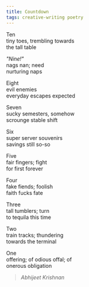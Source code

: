 ```yaml
---
title: Countdown  
tags: creative-writing poetry  
---
```


Ten  
tiny toes, trembling towards  
the tall table  

*"Nine!"*  
nags nan; need  
nurturing naps  

Eight  
evil enemies  
everyday escapes expected  

Seven  
sucky semesters, somehow  
scrounge stable shift  

Six  
super server souvenirs  
savings still so-so  

Five  
fair fingers; fight  
for first forever  

Four  
fake fiends; foolish  
faith fucks fate  

Three  
tall tumblers; turn  
to tequila this time  

Two  
train tracks; thundering  
towards the terminal  

One  
offering; of odious offal; of  
onerous obligation  

> <cite>Abhijeet Krishnan</cite>
